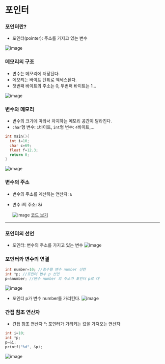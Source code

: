 # 포인터
### 포인터란?
* 포인터(pointer): 주소를 가지고 있는 변수

![image](https://github.com/qlkdkd/DataStruct/assets/71871927/4ac61cc3-bb07-450a-924b-9a6b75f135a0)


### 메모리의 구조
* 변수는 메모리에 저장된다.
* 메모리는 바이트 단위로 엑세스된다.
* 첫번째 바이트의 주소는 0, 두번째 바이트는 1...

![image](https://github.com/qlkdkd/DataStruct/assets/71871927/8c327d08-bc90-40bf-a086-12478f23dbb9)

### 변수와 메모리
* 변수의 크기에 따라서 차지하는 메모리 공간이 달라진다.
* `char`형 변수: `1`바이트, `int`형 변수: `4`바이트,...

```c
int main(){
  int i=10;
  char c=69;
  float f=12.3;
  return 0;
}
```
![image](https://github.com/qlkdkd/DataStruct/assets/71871927/e3d801ef-ffaf-4ac8-8540-b157c1dd6a54)

### 변수의 주소
* 변수의 주소를 계산하는 연산자: `&`
* 변수 i의 주소: &i

  ![image](https://github.com/qlkdkd/DataStruct/assets/71871927/f3e41be2-e699-4216-8e1c-bfbb6ca5e3f9)
[코드 보기](https://github.com/qlkdkd/DataStruct/blob/main/%ED%8F%AC%EC%9D%B8%ED%84%B0/%EB%B3%80%EC%88%98%EC%9D%98%20%EC%A3%BC%EC%86%8C/%EB%B3%80%EC%88%98%EC%9D%98%20%EC%A3%BC%EC%86%8C/FileName.c)

---

### 포인터의 선언
* 포인터: 변수의 주소를 가지고 있는 변수
  ![image](https://github.com/qlkdkd/DataStruct/assets/71871927/120fef2a-ce6c-46a3-a90c-d283a1d9a707)

### 포인터와 변수의 연결
```c
int number=10; //정수형 변수 number 선언
int *p; //포인터 변수 p 선언
p=&number; //변수 number 의 주소가 포인터 p로 대
```
![image](https://github.com/qlkdkd/DataStruct/assets/71871927/815b9900-941a-43ea-b988-38d003e389cf)

* 포인터 p가 변수 number를 가리킨다.
![image](https://github.com/qlkdkd/DataStruct/assets/71871927/13e0693a-648a-4164-b0b7-f30a555ba320)

### 간접 참조 연산자
* 간접 참조 연산자 *: 포인터가 가리키는 값을 가져오는 연산자
```c
int i=10;
int *p;
p=&i;
printf("%d", &p);
```

![image](https://github.com/qlkdkd/DataStruct/assets/71871927/569ff796-a155-47f3-8130-8463f34f4a4e)
